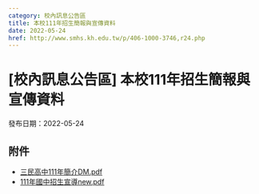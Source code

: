 ```yaml
---
category: 校內訊息公告區
title: 本校111年招生簡報與宣傳資料
date: 2022-05-24
href: http://www.smhs.kh.edu.tw/p/406-1000-3746,r24.php
---
```


# [校內訊息公告區] 本校111年招生簡報與宣傳資料

發布日期：2022-05-24



## 附件

- [三民高中111年簡介DM.pdf](https://www.smhs.kh.edu.tw/var/file/0/1000/attach/60/pta_3514_8902524_70660.pdf)
- [111年國中招生宣導new.pdf](https://www.smhs.kh.edu.tw/var/file/0/1000/attach/60/pta_3516_9877408_72755.pdf)
